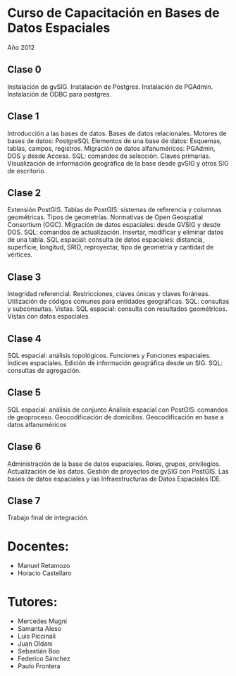 # Curso de Capacitación en Bases de Datos Espaciales

Año 2012

## Clase 0
Instalación de gvSIG.
Instalación de Postgres.
Instalación de PGAdmin.
Instalación de ODBC para postgres.

## Clase 1
Introducción a las bases de datos.
Bases de datos relacionales.
Motores de bases de datos: PostgreSQL
Elementos de una base de datos: Esquemas, tablas, campos, registros.
Migración de datos alfanuméricos: PGAdmin, DOS y desde Access.
SQL: comandos de selección.
Claves primarias.
Visualización de información geográfica de la base desde gvSIG y otros SIG de escritorio.


## Clase 2
Extensión PostGIS.
Tablas de PostGIS: sistemas de referencia y columnas geométricas. 
Tipos de geometrías.
Normativas de Open Geospatial Consortium (OGC).
Migración de datos espaciales: desde GVSIG y desde DOS.
SQL: comandos de actualización. Insertar, modificar y eliminar datos de una tabla.
SQL espacial: consulta de datos espaciales: distancia, superficie, longitud, SRID, reproyectar, tipo de geometría y cantidad de vértices.

## Clase 3
Integridad referencial. Restricciones, claves únicas y claves foráneas.
Utilización de códigos comunes para entidades geográficas.
SQL: consultas y subconsultas.
Vistas.
SQL espacial: consulta con resultados geométricos.
Vistas con datos espaciales.

## Clase 4
SQL espacial: análisis topológicos.
Funciones y Funciones espaciales.
Índices espaciales.
Edición de información geográfica desde un SIG.
SQL: consultas de agregación.

## Clase 5
SQL espacial: análisis de conjunto
Análisis espacial con PostGIS: comandos de geoproceso.
Geocodificación de domicilios.
Geocodificación en base a datos alfanuméricos

## Clase 6
Administración de la base de datos espaciales. Roles, grupos, privilegios.
Actualización de los datos.
Gestión de proyectos de gvSIG con PostGIS.
Las bases de datos espaciales y las Infraestructuras de Datos Espaciales IDE.

## Clase 7
Trabajo final de integración.

# Docentes:
- Manuel Retamozo
- Horacio Castellaro

# Tutores:
- Mercedes Mugni
- Samanta Aleso
- Luis Piccinali
- Juan Oldani
- Sebastián Boo
- Federico Sánchez
- Paulo Frontera
